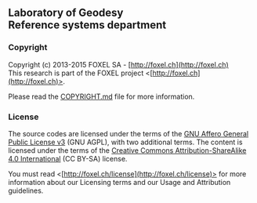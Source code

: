 
## Laboratory of Geodesy <br /> Reference systems department

<p align="justify">
</p>

### Copyright

Copyright (c) 2013-2015 FOXEL SA - [http://foxel.ch](http://foxel.ch)<br />
This research is part of the FOXEL project <[http://foxel.ch](http://foxel.ch)>.

Please read the [COPYRIGHT.md](COPYRIGHT.md) file for more information.


### License

The source codes are licensed under the terms of the
[GNU Affero General Public License v3](http://www.gnu.org/licenses/agpl.html)
(GNU AGPL), with two additional terms. The content is licensed under the terms
of the
[Creative Commons Attribution-ShareAlike 4.0 International](http://creativecommons.org/licenses/by-sa/4.0/)
(CC BY-SA) license.

You must read <[http://foxel.ch/license](http://foxel.ch/license)> for more
information about our Licensing terms and our Usage and Attribution guidelines.

